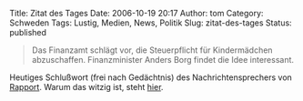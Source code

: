 Title: Zitat des Tages
Date: 2006-10-19 20:17
Author: tom
Category: Schweden
Tags: Lustig, Medien, News, Politik
Slug: zitat-des-tages
Status: published

> Das Finanzamt schlägt vor, die Steuerpflicht für Kindermädchen
> abzuschaffen. Finanzminister Anders Borg findet die Idee interessant.

Heutiges Schlußwort (frei nach Gedächtnis) des Nachrichtensprechers von
[Rapport](http://www.fiket.de/2006/09/27/rapport/). Warum das witzig
ist, steht
[hier](http://www.fiket.de/2006/10/18/mehr-skandal-und-die-blogger/).

